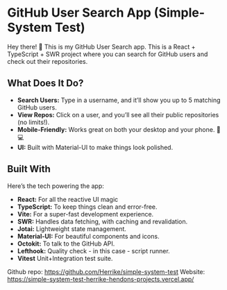 # GitHub User Search App (Simple-System Test)

Hey there! 👋
This is my GitHub User Search app.
This is a React + TypeScript + SWR project where you can search for GitHub users and check out their repositories.

## What Does It Do?

- **Search Users:** Type in a username, and it’ll show you up to 5 matching GitHub users.
- **View Repos:** Click on a user, and you’ll see all their public repositories (no limits!).
- **Mobile-Friendly:** Works great on both your desktop and your phone. 📱💻
- **UI:** Built with Material-UI to make things look polished.

## Built With

Here’s the tech powering the app:

- **React:** For all the reactive UI magic
- **TypeScript:** To keep things clean and error-free.
- **Vite:** For a super-fast development experience.
- **SWR:** Handles data fetching, with caching and revalidation.
- **Jotai:** Lightweight state management.
- **Material-UI:** For beautiful components and icons.
- **Octokit:** To talk to the GitHub API.
- **Lefthook:** Quality check - in this case - script runner.
- **Vitest** Unit+Integration test suite.

Github repo: https://github.com/Herrike/simple-system-test
Website: https://simple-system-test-herrike-hendons-projects.vercel.app/
